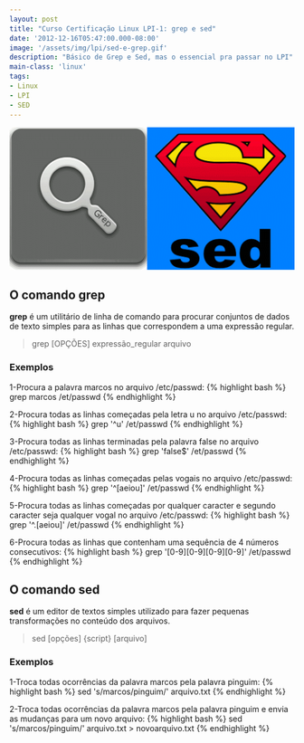 ```yaml
---
layout: post
title: "Curso Certificação Linux LPI-1: grep e sed"
date: '2012-12-16T05:47:00.000-08:00'
image: '/assets/img/lpi/sed-e-grep.gif'
description: "Básico de Grep e Sed, mas o essencial pra passar no LPI"
main-class: 'linux'
tags:
- Linux
- LPI
- SED
---
```


![Curso Certificação Linux LPI-1: grep e sed](/assets/img/lpi/sed-e-grep.gif "Curso Certificação Linux LPI-1: grep e sed")

## O comando grep

__grep__ é um utilitário de linha de comando para procurar conjuntos de dados de texto simples para as linhas que correspondem a uma expressão regular.


> grep [OPÇÕES] expressão_regular arquivo

### Exemplos

1-Procura a palavra marcos no arquivo /etc/passwd:
{% highlight bash %}
grep marcos /et/passwd
{% endhighlight %}

2-Procura todas as linhas começadas pela letra u no arquivo /etc/passwd:
{% highlight bash %}
grep '^u' /et/passwd
{% endhighlight %}

3-Procura todas as linhas terminadas pela palavra false no arquivo /etc/passwd:
{% highlight bash %}
grep 'false$' /et/passwd
{% endhighlight %}

4-Procura todas as linhas começadas pelas vogais no arquivo /etc/passwd:
{% highlight bash %}
grep '^[aeiou]' /et/passwd
{% endhighlight %}

5-Procura todas as linhas começadas por qualquer caracter e segundo caracter seja qualquer vogal no arquivo /etc/passwd:
{% highlight bash %}
grep '^.[aeiou]' /et/passwd
{% endhighlight %}

6-Procura todas as linhas que contenham uma sequência de 4 números consecutivos:
{% highlight bash %}
grep '[0-9][0-9][0-9][0-9]' /et/passwd
{% endhighlight %}

## O comando sed

__sed__ é um editor de textos simples utilizado para fazer pequenas transformações no conteúdo dos arquivos.

> sed [opções] {script} [arquivo]

### Exemplos

1-Troca todas ocorrências da palavra marcos pela palavra pinguim:
{% highlight bash %}
sed 's/marcos/pinguim/' arquivo.txt
{% endhighlight %}

2-Troca todas ocorrências da palavra marcos pela palavra pinguim e envia as mudanças para um novo arquivo:
{% highlight bash %}
sed 's/marcos/pinguim/' arquivo.txt > novoarquivo.txt
{% endhighlight %}

<script async src="https://pagead2.googlesyndication.com/pagead/js/adsbygoogle.js"></script>

<!-- Informat -->
<ins class="adsbygoogle"
 style="display:block"
 data-ad-client="ca-pub-2838251107855362"
 data-ad-slot="2327980059"
 data-ad-format="auto"
 data-full-width-responsive="true"></ins>

<script>
(adsbygoogle = window.adsbygoogle || []).push({});
</script>

